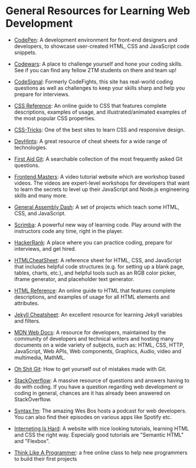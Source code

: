 # General Resources for Learning Web Development

- [CodePen](https://www.codepen.io/): A development environment for front-end designers and developers, to showcase user-created HTML, CSS and JavaScript code snippets.

- [Codewars](https://www.codewars.com/): A place to challenge yourself and hone your coding skills. See if you can find any fellow ZTM students on there and team up!

- [CodeSignal](https://www.codesignal.com): Formerly CodeFights, this site has real-world coding questions as well as challenges to keep your skills sharp and help you prepare for interviews.

- [CSS Reference](https://cssreference.io/): An online guide to CSS that features complete descriptions, examples of usage, and illustrated/animated examples of the most popular CSS properties.

- [CSS-Tricks](https://css-tricks.com/): One of the best sites to learn CSS and responsive design.

- [DevHints](https://devhints.io/): A great resource of cheat sheets for a wide range of technologies.

- [First Aid Git](http://firstaidgit.io): A searchable collection of the most frequently asked Git questions.

- [Frontend Masters](https://frontendmasters.com/): A video tutorial website which are workshop based videos. The videos are expert-level workshops for developers that want to learn the secrets to level up their JavaScript and Node.js engineering skills and many more.

- [General Assembly Dash](https://dash.generalassemb.ly/): A set of projects which teach some HTML, CSS, and JavaScript.

- [Scrimba](https://scrimba.com/): A powerful new way of learning code. Play around with the instructors code any time, right in the player.

- [HackerRank](https://www.hackerrank.com/): A place where you can practice coding, prepare for interviews, and get hired.

- [HTMLCheatSheet](https://htmlcheatsheet.com/): A reference sheet for HTML, CSS, and JavaScript that includes helpful code structures (e.g. for setting up a blank page, tables, charts, etc.), and helpful tools such as an RGB color picker, iframe generator, and placeholder text generator.

- [HTML Reference](https://htmlreference.io/): An online guide to HTML that features complete descriptions, and examples of usage for all HTML elements and attributes.

- [Jekyll Cheatsheet](https://learn.cloudcannon.com/jekyll-cheat-sheet/): An excellent resource for learning Jekyll variables and filters.

- [MDN Web Docs](https://developer.mozilla.org/en-US/): A resource for developers, maintained by the community of developers and technical writers and hosting many documents on a wide variety of subjects, such as: HTML, CSS, HTTP, JavaScript, Web APIs, Web components, Graphics, Audio, video and multimedia, MathML.

- [Oh Shit Git](http://ohshitgit.com/): How to get yourself out of mistakes made with Git.

- [StackOverflow](https://stackoverflow.com/): A massive resource of questions and answers having to do with coding. If you have a question regarding web development or coding in general, chances are it has already been answered on StackOverflow.

- [Syntax.fm](https://syntax.fm/): The amazing Wes Bos hosts a podcast for web developers. You can also find their episodes on various apps like Spotify etc.

- [Interneting Is Hard](https://internetingishard.com/): A website with nice looking tutorials, learning HTML and CSS the right way. Especialy good tutorials are "Semantic HTML" and "Flexbox".

- [Think Like A Programmer](https://thecodingclassroom.teachable.com/p/think-like-a-programmer): a free online class to help new programmers to build their first projects
